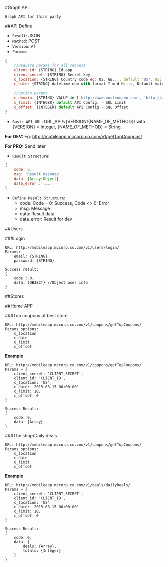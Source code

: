 #Graph API

`Graph API for third party`

##API Define
* `Result`: JSON
* `Method`: POST
* `Version`: v1
* `Params`: 
```javascript
{
    //Require params for all request
    client_id: {STRING} Id app
    client_secret: {STRING} Secret key
    c_location: {STRING} Country code eg: US, GB.... default "US". US: MostCoupon, GB: DiscountVoucher
    c_date: {STRING} datetime now with format Y-m-d H:i:s, Default value equal server datetime    
              
    //Option params
    c_domain: {STRING} VALUE in ['http://www.mostcoupon.com', 'http://www.discountsvoucher.co.uk']. Use this info for send email when user register, lost password...
    c_limit: {INTEGER} default API Config. - SQL Limit
    c_offset: {INTEGER} default API Config - SQL Offset
}
```
* `Basic API URL`: URL_API/v{VERSION/{NAME_OF_METHOD}/ with {VERSION} = Integer, {NAME_OF_METHOD} = String. 

**For DEV:** Eg: http://mobileapp.mccorp.co.com/v1/getTopCoupons/

**For PRO:** Send later

* `Result Structure`:
```javascript
{
    code: 0,
    msg: 'Result message',   
    data: {Array|Object}
    data_error : ....
}
```
* `Define Result Structure`:
    * code: Code = 0: Success, Code <> 0: Error
    * msg: Message
    * data: Result data
    * data_error: Result for dev

##Users

###Login

```
URL: http://mobileapp.mccorp.co.com/v1/users/login/
Params:
    email: {STRING}
    password: {STRING}
    
Success result:    
{
    code : 0,
    data: {OBJECT} //Object user info
}
```

##Stores

##Home APP

###Top coupons of best store

```
URL: http://mobileapp.mccorp.co.com/v1/coupons/getTopCoupons/
Params options:
    c_location
    c_date
    c_limit
    c_offset
```

**Example**
```
URL: http://mobileapp.mccorp.co.com/v1/coupons/getTopCoupons/
Params = {
    client_secret: 'CLIENT_SECRET', 
    client_id: 'CLIENT_ID',    
    c_location: 'US',
    c_date: '2015-08-15 00:00:00'
    c_limit: 10,
    c_offset: 0
}

Success Result:
{
    code: 0,
    data: {Array}
}
```

###The shop/Daily deals

```
URL: http://mobileapp.mccorp.co.com/v1/coupons/getTopCoupons/
Params options:
    c_location
    c_date
    c_limit
    c_offset
```

**Example**
```
URL: http://mobileapp.mccorp.co.com/v1/deals/dailyDeals/
Params = {
    client_secret: 'CLIENT_SECRET', 
    client_id: 'CLIENT_ID',    
    c_location: 'US'
    c_date: '2015-08-15 00:00:00'
    c_limit: 10,
    c_offset: 0
}

Success Result:
{
    code: 0,
    data: {
        deals: {Array},
        totals: {Integer}
    }
}
```
